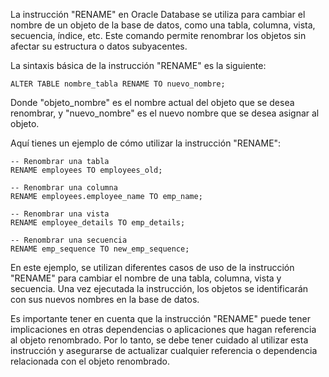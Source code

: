   
La instrucción "RENAME" en Oracle Database se utiliza para cambiar el nombre de un objeto de la base de datos, como una tabla, columna, vista, secuencia, índice, etc. Este comando permite renombrar los objetos sin afectar su estructura o datos subyacentes.

La sintaxis básica de la instrucción "RENAME" es la siguiente:

```
ALTER TABLE nombre_tabla RENAME TO nuevo_nombre;
```

Donde "objeto_nombre" es el nombre actual del objeto que se desea renombrar, y "nuevo_nombre" es el nuevo nombre que se desea asignar al objeto.

Aquí tienes un ejemplo de cómo utilizar la instrucción "RENAME":

```
-- Renombrar una tabla
RENAME employees TO employees_old;

-- Renombrar una columna
RENAME employees.employee_name TO emp_name;

-- Renombrar una vista
RENAME employee_details TO emp_details;

-- Renombrar una secuencia
RENAME emp_sequence TO new_emp_sequence;
```

En este ejemplo, se utilizan diferentes casos de uso de la instrucción "RENAME" para cambiar el nombre de una tabla, columna, vista y secuencia. Una vez ejecutada la instrucción, los objetos se identificarán con sus nuevos nombres en la base de datos.

Es importante tener en cuenta que la instrucción "RENAME" puede tener implicaciones en otras dependencias o aplicaciones que hagan referencia al objeto renombrado. Por lo tanto, se debe tener cuidado al utilizar esta instrucción y asegurarse de actualizar cualquier referencia o dependencia relacionada con el objeto renombrado.